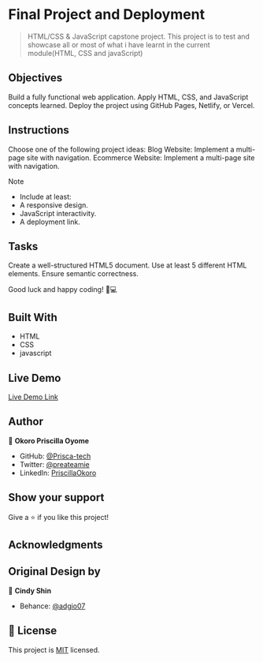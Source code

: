 # Final Project and Deployment

> HTML/CSS & JavaScript capstone project. This project is to test and showcase all or most of what i have learnt in the current module(HTML, CSS and javaScript)

## Objectives

Build a fully functional web application.
Apply HTML, CSS, and JavaScript concepts learned.
Deploy the project using GitHub Pages, Netlify, or Vercel.

## Instructions

Choose one of the following project ideas:
Blog Website: Implement a multi-page site with navigation.
Ecommerce Website: Implement a multi-page site with navigation.

> [!NOTE]
>
> - Include at least:
> - A responsive design.
> - JavaScript interactivity.
> - A deployment link.

## Tasks

Create a well-structured HTML5 document.
Use at least 5 different HTML elements.
Ensure semantic correctness.

Good luck and happy coding! 🚀💻

## Built With

- HTML
- CSS
- javascript

## Live Demo

[Live Demo Link](https://prisca-tech.github.io/feb-2025-final-project-and-deployment-Prisca-tech/)

## Author

👤 **Okoro Priscilla Oyome**

- GitHub: [@Prisca-tech](https://github.com/Prisca-tech)
- Twitter: [@preateamie](https://twitter.com/preateamie)
- LinkedIn: [PriscillaOkoro](https://www.linkedin.com/in/okoro-priscilla-oyome/)

## Show your support

Give a ⭐️ if you like this project!

## Acknowledgments

## Original Design by

👤 **Cindy Shin**

- Behance: [@adgio07](https://www.behance.net/adagio07)

## 📝 License

This project is [MIT](./MIT.md) licensed.
